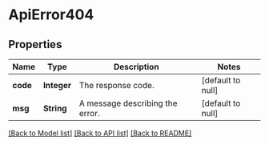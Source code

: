 # ApiError404
## Properties

| Name | Type | Description | Notes |
|------------ | ------------- | ------------- | -------------|
| **code** | **Integer** | The response code. | [default to null] |
| **msg** | **String** | A message describing the error. | [default to null] |

[[Back to Model list]](../README.md#documentation-for-models) [[Back to API list]](../README.md#documentation-for-api-endpoints) [[Back to README]](../README.md)

